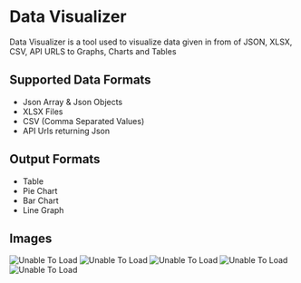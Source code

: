 # Data Visualizer

Data Visualizer is a tool used to visualize data given in from of
JSON, XLSX, CSV, API URLS to Graphs, Charts and Tables

## Supported Data Formats

- Json Array & Json Objects
- XLSX Files
- CSV (Comma Separated Values)
- API Urls returning Json

## Output Formats

- Table
- Pie Chart
- Bar Chart
- Line Graph

## Images

![Unable To Load](https://github.com/sahilasopa/visualizer/blob/master/1.png?raw=true)
![Unable To Load](https://github.com/sahilasopa/visualizer/blob/master/2.png?raw=true)
![Unable To Load](https://github.com/sahilasopa/visualizer/blob/master/3.png?raw=true)
![Unable To Load](https://github.com/sahilasopa/visualizer/blob/master/4.png?raw=true)
![Unable To Load](https://github.com/sahilasopa/visualizer/blob/master/5.png?raw=true)
